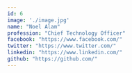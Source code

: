 ```yaml
---
id: 6
image: './image.jpg'
name: "Noel Alam"
profession: "Chief Technology Officer"
facebook: "https://www.facebook.com/"
twitter: "https://www.twitter.com/"
linkedin: "https://www.linkedin.com/"
github: "https://github.com/"
---
```

